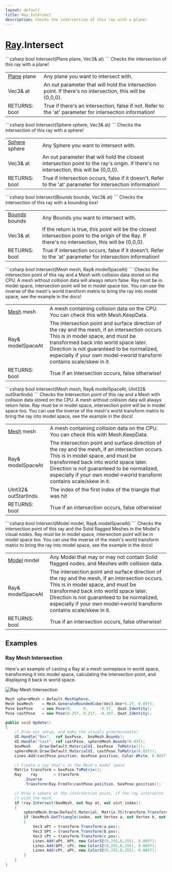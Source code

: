 ```yaml
---
layout: default
title: Ray.Intersect
description: Checks the intersection of this ray with a plane!
---
```

# [Ray]({{site.url}}/Pages/StereoKit/Ray.html).Intersect

<div class='signature' markdown='1'>
```csharp
bool Intersect(Plane plane, Vec3& at)
```
Checks the intersection of this ray with a plane!
</div>

|  |  |
|--|--|
|[Plane]({{site.url}}/Pages/StereoKit/Plane.html) plane|Any plane you want to intersect with.|
|Vec3& at|An out parameter that will hold the intersection              point. If there's no intersection, this will be (0,0,0).|
|RETURNS: bool|True if there's an intersection, false if not. Refer to the 'at' parameter for intersection information!|

<div class='signature' markdown='1'>
```csharp
bool Intersect(Sphere sphere, Vec3& at)
```
Checks the intersection of this ray with a sphere!
</div>

|  |  |
|--|--|
|[Sphere]({{site.url}}/Pages/StereoKit/Sphere.html) sphere|Any Sphere you want to intersect with.|
|Vec3& at|An out parameter that will hold the closest              intersection point to the ray's origin. If there's no              intersection, this will be (0,0,0).|
|RETURNS: bool|True if intersection occurs, false if it doesn't. Refer to the 'at' parameter for intersection information!|

<div class='signature' markdown='1'>
```csharp
bool Intersect(Bounds bounds, Vec3& at)
```
Checks the intersection of this ray with a bounding box!
</div>

|  |  |
|--|--|
|[Bounds]({{site.url}}/Pages/StereoKit/Bounds.html) bounds|Any Bounds you want to intersect with.|
|Vec3& at|If the return is true, this point will be the              closest intersection point to the origin of the Ray. If there's              no intersection, this will be (0,0,0).|
|RETURNS: bool|True if intersection occurs, false if it doesn't. Refer to the 'at' parameter for intersection information!|

<div class='signature' markdown='1'>
```csharp
bool Intersect(Mesh mesh, Ray& modelSpaceAt)
```
Checks the intersection point of this ray and a Mesh
with collision data stored on the CPU. A mesh without collision
data will always return false. Ray must be in model space,
intersection point will be in model space too. You can use the
inverse of the mesh's world transform matrix to bring the ray
into model space, see the example in the docs!
</div>

|  |  |
|--|--|
|[Mesh]({{site.url}}/Pages/StereoKit/Mesh.html) mesh|A mesh containing collision data on the CPU.             You can check this with Mesh.KeepData.|
|Ray& modelSpaceAt|The intersection point and surface             direction of the ray and the mesh, if an intersection occurs.             This is in model space, and must be transformed back into world             space later. Direction is not guaranteed to be normalized,              especially if your own model->world transform contains scale/skew             in it.|
|RETURNS: bool|True if an intersection occurs, false otherwise!|

<div class='signature' markdown='1'>
```csharp
bool Intersect(Mesh mesh, Ray& modelSpaceAt, UInt32& outStartInds)
```
Checks the intersection point of this ray and a Mesh
with collision data stored on the CPU. A mesh without collision
data will always return false. Ray must be in model space,
intersection point will be in model space too. You can use the
inverse of the mesh's world transform matrix to bring the ray
into model space, see the example in the docs!
</div>

|  |  |
|--|--|
|[Mesh]({{site.url}}/Pages/StereoKit/Mesh.html) mesh|A mesh containing collision data on the CPU.             You can check this with Mesh.KeepData.|
|Ray& modelSpaceAt|The intersection point and surface             direction of the ray and the mesh, if an intersection occurs.             This is in model space, and must be transformed back into world             space later. Direction is not guaranteed to be normalized,              especially if your own model->world transform contains scale/skew             in it.|
|UInt32& outStartInds|The index of the first index of the triangle that was hit|
|RETURNS: bool|True if an intersection occurs, false otherwise!|

<div class='signature' markdown='1'>
```csharp
bool Intersect(Model model, Ray& modelSpaceAt)
```
Checks the intersection point of this ray and the Solid
flagged Meshes in the Model's visual nodes. Ray must be in model
space, intersection point will be in model space too. You can use
the inverse of the mesh's world transform matrix to bring the ray
into model space, see the example in the docs!
</div>

|  |  |
|--|--|
|[Model]({{site.url}}/Pages/StereoKit/Model.html) model|Any Model that may or may not contain Solid             flagged nodes, and Meshes with collision data.|
|Ray& modelSpaceAt|The intersection point and surface             direction of the ray and the mesh, if an intersection occurs.             This is in model space, and must be transformed back into world             space later. Direction is not guaranteed to be normalized,              especially if your own model->world transform contains scale/skew             in it.|
|RETURNS: bool|True if an intersection occurs, false otherwise!|





## Examples

### Ray Mesh Intersection
Here's an example of casting a Ray at a mesh someplace in world space,
transforming it into model space, calculating the intersection point,
and displaying it back in world space.

![Ray Mesh Intersection]({{site.url}}/img/screenshots/RayMeshIntersect.jpg)

```csharp
Mesh sphereMesh = Default.MeshSphere;
Mesh boxMesh    = Mesh.GenerateRoundedCube(Vec3.One*0.2f, 0.05f);
Pose boxPose    = new Pose(0,     0,     -0.5f,  Quat.Identity);
Pose castPose   = new Pose(0.25f, 0.21f, -0.36f, Quat.Identity);

public void Update()
{
	// Draw our setup, and make the visuals grab/moveable!
	UI.Handle("Box",  ref boxPose,  boxMesh.Bounds);
	UI.Handle("Cast", ref castPose, sphereMesh.Bounds*0.03f);
	boxMesh   .Draw(Default.MaterialUI, boxPose .ToMatrix());
	sphereMesh.Draw(Default.MaterialUI, castPose.ToMatrix(0.03f));
	Lines.Add(castPose.position, boxPose.position, Color.White, 0.005f);

	// Create a ray that's in the Mesh's model space
	Matrix transform = boxPose.ToMatrix();
	Ray    ray       = transform
		.Inverse
		.Transform(Ray.FromTo(castPose.position, boxPose.position));

	// Draw a sphere at the intersection point, if the ray intersects 
	// with the mesh.
	if (ray.Intersect(boxMesh, out Ray at, out uint index))
	{
		sphereMesh.Draw(Default.Material, Matrix.TS(transform.Transform(at.position), 0.01f));
		if (boxMesh.GetTriangle(index, out Vertex a, out Vertex b, out Vertex c))
		{
			Vec3 aPt = transform.Transform(a.pos);
			Vec3 bPt = transform.Transform(b.pos);
			Vec3 cPt = transform.Transform(c.pos);
			Lines.Add(aPt, bPt, new Color32(0,255,0,255), 0.005f);
			Lines.Add(bPt, cPt, new Color32(0,255,0,255), 0.005f);
			Lines.Add(cPt, aPt, new Color32(0,255,0,255), 0.005f);
		}
	}
}
```

